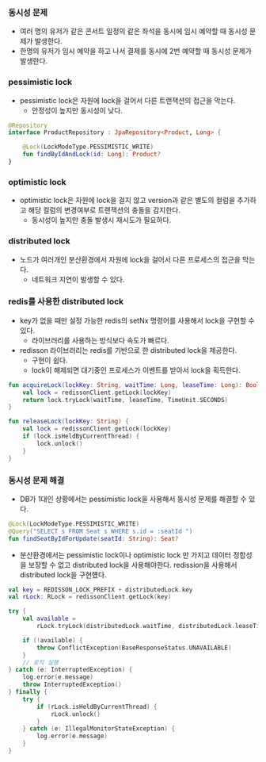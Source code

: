 ### 동시성 문제
* 여러 명의 유저가 같은 콘서트 일정의 같은 좌석을 동시에 임시 예약할 때 동시성 문제가 발생한다.
* 한명의 유저가 임시 예약을 하고 나서 결제를 동시에 2번 예약할 때 동시성 문제가 발생한다.

### pessimistic lock
* pessimistic lock은 자원에 lock을 걸어서 다른 트랜잭션의 접근을 막는다.
  * 안정성이 높지만 동시성이 낮다.
```kotlin
@Repository
interface ProductRepository : JpaRepository<Product, Long> {

    @Lock(LockModeType.PESSIMISTIC_WRITE)
    fun findByIdAndLock(id: Long): Product?
}
```

### optimistic lock
* optimistic lock은 자원에 lock을 걸지 않고 version과 같은 별도의 컬럼을 추가하고 
  해당 컬럼의 변경여부로 트랜잭션의 충돌을 감지한다.
  * 동시성이 높지만 충돌 발생시 재시도가 필요하다.

### distributed lock
* 노드가 여러개인 분산환경에서 자원에 lock을 걸어서 다른 프로세스의 접근을 막는다.
  * 네트워크 지연이 발생할 수 있다.

### redis를 사용한 distributed lock 
* key가 없을 때만 설정 가능한 redis의 setNx 명령어를 사용해서 lock을 구현할 수 있다.
  * 라이브러리를 사용하는 방식보다 속도가 빠르다.
* redisson 라이브러리는 redis를 기반으로 한 distributed lock을 제공한다.
  * 구현이 쉽다.
  * lock이 해제되면 대기중인 프로세스가 이벤트를 받아서 lock을 획득한다.
```kotlin
fun acquireLock(lockKey: String, waitTime: Long, leaseTime: Long): Boolean {
    val lock = redissonClient.getLock(lockKey)
    return lock.tryLock(waitTime, leaseTime, TimeUnit.SECONDS)
}

fun releaseLock(lockKey: String) {
    val lock = redissonClient.getLock(lockKey)
    if (lock.isHeldByCurrentThread) {
        lock.unlock()
    }
}
```

### 동시성 문제 해결
* DB가 1대인 상황에서는 pessimistic lock을 사용해서 동시성 문제를 해결할 수 있다.
```kotlin
@Lock(LockModeType.PESSIMISTIC_WRITE)
@Query("SELECT s FROM Seat s WHERE s.id = :seatId ")
fun findSeatByIdForUpdate(seatId: String): Seat?
```

* 분산환경에서는 pessimistic lock이나 optimistic lock 만 가지고 데이터 정합성을 보장할 수 없고 
  distributed lock을 사용해야한다. redission을 사용해서 distributed lock을 구현헀다.
```kotlin
val key = REDISSON_LOCK_PREFIX + distributedLock.key
val rLock: RLock = redissonClient.getLock(key)

try {
    val available =
        rLock.tryLock(distributedLock.waitTime, distributedLock.leaseTime, distributedLock.timeUnit)

    if (!available) {
        throw ConflictException(BaseResponseStatus.UNAVAILABLE)
    }
    // 로직 실행
} catch (e: InterruptedException) {
    log.error(e.message)
    throw InterruptedException()
} finally {
    try {
        if (rLock.isHeldByCurrentThread) {
            rLock.unlock()
        }
    } catch (e: IllegalMonitorStateException) {
        log.error(e.message)
    }
}
```
